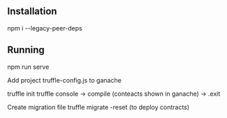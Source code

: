 ## Installation
npm i --legacy-peer-deps

## Running
npm run serve


Add project truffle-config.js to ganache

truffle init
truffle console
-> compile (conteacts shown in ganache)
-> .exit

Create migration file
truffle migrate -reset (to deploy contracts)